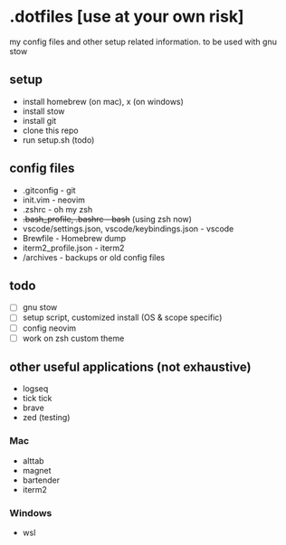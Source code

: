 # .dotfiles [use at your own risk]

my config files and other setup related information.
to be used with gnu stow

## setup

- install homebrew (on mac), x (on windows)
- install stow
- install git
- clone this repo
- run setup.sh (todo)

## config files

- .gitconfig - git
- init.vim - neovim
- .zshrc - oh my zsh
- ~~.bash_profile, .bashrc - bash~~ (using zsh now)
- vscode/settings.json, vscode/keybindings.json - vscode
- Brewfile - Homebrew dump
- iterm2_profile.json - iterm2
- /archives - backups or old config files

## todo

- [ ] gnu stow
- [ ] setup script, customized install (OS & scope specific)
- [ ] config neovim
- [ ] work on zsh custom theme

## other useful applications (not exhaustive)

- logseq
- tick tick
- brave
- zed (testing)

### Mac

- alttab
- magnet
- bartender
- iterm2

### Windows

- wsl
